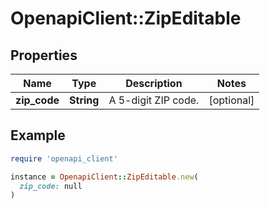 # OpenapiClient::ZipEditable

## Properties

| Name | Type | Description | Notes |
| ---- | ---- | ----------- | ----- |
| **zip_code** | **String** | A 5-digit ZIP code. | [optional] |

## Example

```ruby
require 'openapi_client'

instance = OpenapiClient::ZipEditable.new(
  zip_code: null
)
```

